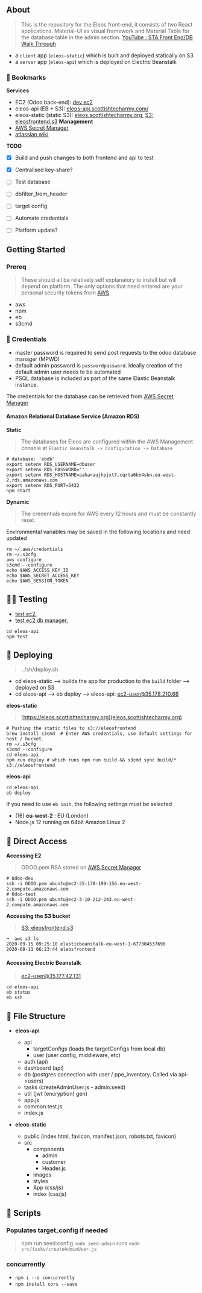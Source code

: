 ## About

> This is the repository for the Eleos front-end, it consists of two React applications. Material-UI as visual framework and Material Table for the database table in the admin section. [YouTube : STA Front End/DB Walk Through](https://www.youtube.com/watch?v=6pwdsKymUD4&feature=youtu.be)

* a `client` app (`eleos-static`) which is built and deployed statically on S3
* a `server` app (`eleos-api`) which is deployed on Electric Beanstalk

### 📌 Bookmarks
**Services**
* EC2 (Odoo back-end): [dev ec2](http://ec2-35-178-199-156.eu-west-2.compute.amazonaws.com/)
* eleos-api (EB + S3): [eleos-api.scottishtecharmy.com/](https://eleos-api.eba-rfdhwwp4.eu-west-2.elasticbeanstalk.com) 
* eleos-static (static S3): [eleos.scottishtecharmy.org](https://eleos.scottishtecharmy.org), [S3: eleosfrontend.s3](eleosfrontend.s3-website.eu-north-1.amazonaws.com/) 
**Management** 
* [AWS Secret Manager](https://eu-west-2.console.aws.amazon.com/secretsmanager/home?region=eu-west-2#/listSecrets)
* [atlassian wiki](https://sta2020.atlassian.net/wiki/home)

**TODO**
- [x] Build and push changes to both frontend and api to test
- [x] Centralised key-share?
- [ ] Test database
- [ ] dbfilter_from_header
- [ ] target config
- [ ] Automate credentials
- [ ] Platform update?


## Getting Started

### Prereq
>These should all be relatively self explanatory to install but will depend on platform. The only options that need entered are your personal security tokens from [AWS](https://scottishtecharmy.awsapps.com/start/).

* aws
* npm
* eb
* s3cmd

### 🔐 Credentials

* master password is required to send post requests to the odoo database manager (MPWD)
* default admin password is `passwordpassword`. Ideally creation of the default admin user needs to be automated
* PSQL database is included as part of the same Elastic Beanstalk instance. 

The credentials for the database can be retrieved from [AWS Secret Manager](https://eu-west-2.console.aws.amazon.com/secretsmanager/home?region=eu-west-2#/listSecrets)

#### Amazon Relational Database Service (Amazon RDS)
**Static**

> The databases for Eleos are configured within the AWS Management console at `Elastic Beanstalk -> Configuration -> Database`

```
# database: 'ebdb'
export setenv RDS_USERNAME=dbuser
export setenv RDS_PASSWORD='' 
export setenv RDS_HOSTNAME=aaharaujhpjxt7.cqrta6bb4sbn.eu-west-2.rds.amazonaws.com
export setenv RDS_PORT=5432
npm start
```

**Dynamic**
> The credentials expire for AWS every 12 hours and must be constantly reset. 

Environmental variables may be saved in the following locations and need updated
```
rm ~/.aws/credentials
rm ~/.s3cfg
aws configure
s3cmd --configure
echo $AWS_ACCESS_KEY_ID 
echo $AWS_SECRET_ACCESS_KEY 
echo $AWS_SESSION_TOKEN
```

## 🕵️‍♂️ Testing
 * [test ec2](http://ec2-3-10-212-243.eu-west-2.compute.amazonaws.com/), 
 * [test ec2 db manager](http://ec2-3-10-212-243.eu-west-2.compute.amazonaws.com/web/database/manager),

```
cd eleos-api
npm test
```

## 🚀 Deploying
> ../sh/deploy.sh 
- cd eleos-static --> builds the app for production to the `build` folder --> deployed on S3
- cd eleos-api --> eb deploy --> eleos-api: ec2-user@35.178.210.66

**eleos-static**
>[https://eleos.scottishtecharmy.org](eleos.scottishtecharmy.org)

```
# Pushing the static files to s3://eleosfrontend
brew install s3cmd  # Enter AWS credentials, use default settings for host / bucket.
rm ~/.s3cfg
s3cmd --configure
cd eleos-api
npm run deploy # which runs npm run build && s3cmd sync build/* s3://eleosfrontend
```

**eleos-api**
```
cd eleos-api
eb deploy
```

If you need to use `eb init`, the following settings must be selected
- (16) **eu-west-2** : EU (London)
- Node.js 12 running on 64bit Amazon Linux 2

## 🚪 Direct Access

**Accessing E2**
>ODOO.pem RSA stored on [AWS Secret Manager](https://eu-west-2.console.aws.amazon.com/secretsmanager/home?region=eu-west-2#/listSecrets)

```
# Odoo-dev
ssh -i ODOO.pem ubuntu@ec2-35-178-199-156.eu-west-2.compute.amazonaws.com
# Odoo-test
ssh -i ODOO.pem ubuntu@ec2-3-10-212-243.eu-west-2.compute.amazonaws.com
```

**Accessing the S3 bucket**
>[S3: eleosfrontend.s3](eleosfrontend.s3-website.eu-north-1.amazonaws.com/) 
```
➜  aws s3 ls
2020-09-15 09:25:10 elasticbeanstalk-eu-west-1-677304537696
2020-08-11 06:23:44 eleosfrontend
```

#### Accessing Electric Beanstalk
> ec2-user@35.177.42.131

```
cd eleos-api
eb status
eb ssh
```

## :open_file_folder: File Structure

- **eleos-api**
    - api
        - targetConfigs (loads the targetConfigs from local db)
        - user (user config, middleware, etc)
    - auth (api)
    - dashboard (api)
    - db (postgres connection with user / ppe_inventory. Called via api->users)
    - tasks (createAdminUser.js - admin:seed)
    - util (jwt (encryption) gen)
    - app.js
    - common.test.js
    - index.js

- **eleos-static**
    - public (index.html, favicon, manifest.json, robots.txt, favicon)
    - src 
        - components
            - admin
            - customer
            - Header.js
        - images
        - styles
        - App (css/js)
        - index (css/js)


## 📝 Scripts

### Populates target_config if needed
> npm run seed:config
> `node seed:admin` runs `node src/tasks/createAdminUser.js`

### concurrently

* `npm i --s concurrently`
* `npm install cors --save`



